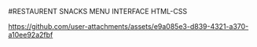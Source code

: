 #RESTAURENT SNACKS MENU INTERFACE HTML-CSS

https://github.com/user-attachments/assets/e9a085e3-d839-4321-a370-a10ee92a2fbf
